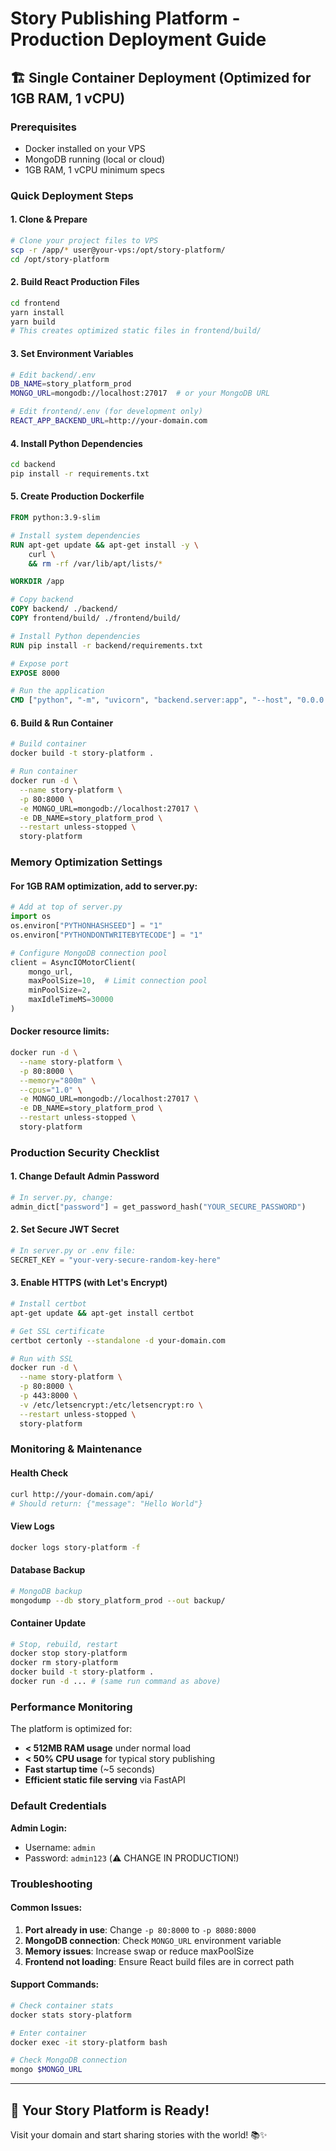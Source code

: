 # Story Publishing Platform - Production Deployment Guide

## 🏗️ Single Container Deployment (Optimized for 1GB RAM, 1 vCPU)

### Prerequisites
- Docker installed on your VPS
- MongoDB running (local or cloud)
- 1GB RAM, 1 vCPU minimum specs

### Quick Deployment Steps

#### 1. Clone & Prepare
```bash
# Clone your project files to VPS
scp -r /app/* user@your-vps:/opt/story-platform/
cd /opt/story-platform
```

#### 2. Build React Production Files
```bash
cd frontend
yarn install
yarn build
# This creates optimized static files in frontend/build/
```

#### 3. Set Environment Variables
```bash
# Edit backend/.env
DB_NAME=story_platform_prod
MONGO_URL=mongodb://localhost:27017  # or your MongoDB URL

# Edit frontend/.env (for development only)
REACT_APP_BACKEND_URL=http://your-domain.com
```

#### 4. Install Python Dependencies
```bash
cd backend
pip install -r requirements.txt
```

#### 5. Create Production Dockerfile
```dockerfile
FROM python:3.9-slim

# Install system dependencies
RUN apt-get update && apt-get install -y \
    curl \
    && rm -rf /var/lib/apt/lists/*

WORKDIR /app

# Copy backend
COPY backend/ ./backend/
COPY frontend/build/ ./frontend/build/

# Install Python dependencies
RUN pip install -r backend/requirements.txt

# Expose port
EXPOSE 8000

# Run the application
CMD ["python", "-m", "uvicorn", "backend.server:app", "--host", "0.0.0.0", "--port", "8000"]
```

#### 6. Build & Run Container
```bash
# Build container
docker build -t story-platform .

# Run container
docker run -d \
  --name story-platform \
  -p 80:8000 \
  -e MONGO_URL=mongodb://localhost:27017 \
  -e DB_NAME=story_platform_prod \
  --restart unless-stopped \
  story-platform
```

### Memory Optimization Settings

#### For 1GB RAM optimization, add to server.py:
```python
# Add at top of server.py
import os
os.environ["PYTHONHASHSEED"] = "1"
os.environ["PYTHONDONTWRITEBYTECODE"] = "1"

# Configure MongoDB connection pool
client = AsyncIOMotorClient(
    mongo_url,
    maxPoolSize=10,  # Limit connection pool
    minPoolSize=2,
    maxIdleTimeMS=30000
)
```

#### Docker resource limits:
```bash
docker run -d \
  --name story-platform \
  -p 80:8000 \
  --memory="800m" \
  --cpus="1.0" \
  -e MONGO_URL=mongodb://localhost:27017 \
  -e DB_NAME=story_platform_prod \
  --restart unless-stopped \
  story-platform
```

### Production Security Checklist

#### 1. Change Default Admin Password
```python
# In server.py, change:
admin_dict["password"] = get_password_hash("YOUR_SECURE_PASSWORD")
```

#### 2. Set Secure JWT Secret
```python
# In server.py or .env file:
SECRET_KEY = "your-very-secure-random-key-here"
```

#### 3. Enable HTTPS (with Let's Encrypt)
```bash
# Install certbot
apt-get update && apt-get install certbot

# Get SSL certificate
certbot certonly --standalone -d your-domain.com

# Run with SSL
docker run -d \
  --name story-platform \
  -p 80:8000 \
  -p 443:8000 \
  -v /etc/letsencrypt:/etc/letsencrypt:ro \
  --restart unless-stopped \
  story-platform
```

### Monitoring & Maintenance

#### Health Check
```bash
curl http://your-domain.com/api/ 
# Should return: {"message": "Hello World"}
```

#### View Logs
```bash
docker logs story-platform -f
```

#### Database Backup
```bash
# MongoDB backup
mongodump --db story_platform_prod --out backup/
```

#### Container Update
```bash
# Stop, rebuild, restart
docker stop story-platform
docker rm story-platform
docker build -t story-platform .
docker run -d ... # (same run command as above)
```

### Performance Monitoring

The platform is optimized for:
- **< 512MB RAM usage** under normal load
- **< 50% CPU usage** for typical story publishing
- **Fast startup time** (~5 seconds)
- **Efficient static file serving** via FastAPI

### Default Credentials

**Admin Login:**
- Username: `admin`
- Password: `admin123` (⚠️ CHANGE IN PRODUCTION!)

### Troubleshooting

#### Common Issues:
1. **Port already in use**: Change `-p 80:8000` to `-p 8080:8000`
2. **MongoDB connection**: Check `MONGO_URL` environment variable
3. **Memory issues**: Increase swap or reduce maxPoolSize
4. **Frontend not loading**: Ensure React build files are in correct path

#### Support Commands:
```bash
# Check container stats
docker stats story-platform

# Enter container
docker exec -it story-platform bash

# Check MongoDB connection
mongo $MONGO_URL
```

---

## 🎉 Your Story Platform is Ready!

Visit your domain and start sharing stories with the world! 📚✨